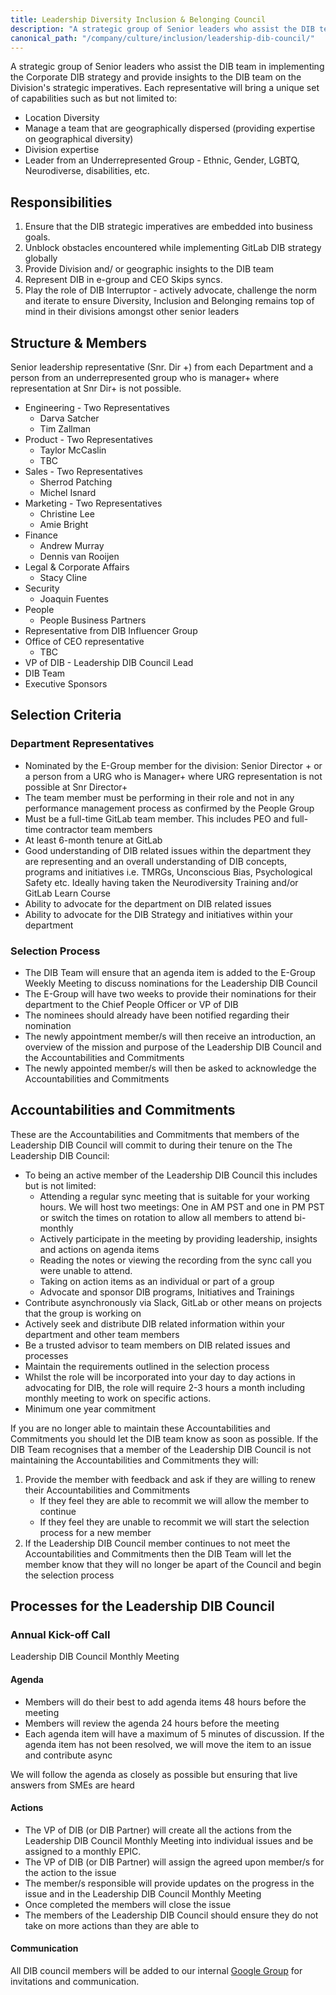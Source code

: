 ```yaml
---
title: Leadership Diversity Inclusion & Belonging Council
description: "A strategic group of Senior leaders who assist the DIB team to implement the strategy and align the strategy to the Division's strategic imperatives"
canonical_path: "/company/culture/inclusion/leadership-dib-council/"
---
```


A strategic group of Senior leaders who assist the DIB team in implementing the Corporate DIB strategy and provide insights to the DIB team on the Division's strategic imperatives.  Each representative will bring a unique set of capabilities such as but not limited to:

- Location Diversity
- Manage a team that are geographically dispersed (providing expertise on geographical diversity)
- Division expertise
- Leader from an Underrepresented Group - Ethnic, Gender, LGBTQ, Neurodiverse, disabilities, etc.

## Responsibilities

1. Ensure that the DIB strategic imperatives are embedded into business goals.
1. Unblock obstacles encountered while implementing GitLab DIB strategy globally
1. Provide Division and/ or geographic insights to the DIB team
1. Represent DIB in e-group and CEO Skips syncs.
1. Play the role of DIB Interruptor - actively advocate, challenge the norm and iterate to ensure Diversity, Inclusion and Belonging remains top of mind in their divisions amongst other senior leaders

## Structure & Members

Senior leadership representative (Snr. Dir +) from each Department and a person from an underrepresented group who is manager+ where representation at Snr Dir+ is not possible.

- Engineering - Two Representatives
  - Darva Satcher
  - Tim Zallman
- Product - Two Representatives
  - Taylor McCaslin
  - TBC
- Sales - Two Representatives
  - Sherrod Patching
  - Michel Isnard
- Marketing - Two Representatives
  - Christine Lee
  - Amie Bright
- Finance
  - Andrew Murray
  - Dennis van Rooijen
- Legal & Corporate Affairs
  - Stacy Cline
- Security
  - Joaquin Fuentes
- People
  - People Business Partners
- Representative from DIB Influencer Group
- Office of CEO representative
  - TBC
- VP of DIB - Leadership DIB Council Lead
- DIB Team
- Executive Sponsors

## Selection Criteria

### Department Representatives

- Nominated by the E-Group member for the division: Senior Director + or a person from a URG who is Manager+ where URG representation is not possible at Snr Director+
- The team member must be performing in their role and not in any performance management process as confirmed by the People Group
- Must be a full-time GitLab team member. This includes PEO and full-time contractor team members
- At least 6-month tenure at GitLab
- Good understanding of DIB related issues within the department they are representing and an overall understanding of DIB concepts, programs and initiatives i.e. TMRGs, Unconscious Bias, Psychological Safety etc. Ideally having taken the Neurodiversity Training and/or GitLab Learn Course
- Ability to advocate for the department on DIB related issues
- Ability to advocate for the DIB Strategy and initiatives within your department

### Selection Process

- The DIB Team will ensure that an agenda item is added to the E-Group Weekly Meeting to discuss nominations for the Leadership DIB Council
- The E-Group will have two weeks to provide their nominations for their department to the Chief People Officer or VP of DIB
- The nominees should already have been notified regarding their nomination
- The newly appointment member/s will then receive an introduction, an overview of the mission and purpose of the Leadership DIB Council and the Accountabilities and Commitments
- The newly appointed member/s will then be asked to acknowledge the Accountabilities and Commitments

## Accountabilities and Commitments

These are the Accountabilities and Commitments that members of the Leadership DIB Council will commit to during their tenure on the The Leadership DIB Council:

- To being an active member of the Leadership DIB Council this includes but is not limited:
  - Attending a regular sync meeting that is suitable for your working hours. We will host two meetings: One in AM PST and one in PM PST or switch the times on rotation to allow all members to attend bi-monthly
  - Actively participate in the meeting by providing leadership, insights and actions on agenda items
  - Reading the notes or viewing the recording from the sync call you were unable to attend.
  - Taking on action items as an individual or part of a group
  - Advocate and sponsor DIB programs, Initiatives and Trainings
- Contribute asynchronously via Slack, GitLab or other means on projects that the group is working on
- Actively seek and distribute DIB related information within your department and other team members
- Be a trusted advisor to team members on DIB related issues and processes
- Maintain the requirements outlined in the selection process
- Whilst the role will be incorporated into your day to day actions in advocating for DIB, the role will require 2-3 hours a month including monthly meeting to work on specific actions.
- Minimum one year commitment

If you are no longer able to maintain these Accountabilities and Commitments you should let the DIB team know as soon as possible. If the DIB Team recognises that a member of the Leadership DIB Council is not maintaining the Accountabilities and Commitments they will:

1. Provide the member with feedback and ask if they are willing to renew their Accountabilities and Commitments
    - If they feel they are able to recommit we will allow the member to continue
    - If they feel they are unable to recommit we will start the selection process for a new member
1. If the Leadership DIB Council member continues to not meet the Accountabilities and Commitments then the DIB Team will let the member know that they will no longer be apart of the Council and begin the selection process

## Processes for the Leadership DIB Council

### Annual Kick-off Call

Leadership DIB Council Monthly Meeting

#### Agenda

- Members will do their best to add agenda items 48 hours before the meeting
- Members will review the agenda 24 hours before the meeting
- Each agenda item will have a maximum of 5 minutes of discussion. If the agenda item has not been resolved, we will move the item to an issue and contribute async

We will follow the agenda as closely as possible but ensuring that live answers from SMEs are heard

#### Actions

- The VP of DIB (or DIB Partner) will create all the actions from the Leadership DIB Council Monthly Meeting into individual issues and be assigned to a monthly EPIC.
- The VP of DIB (or DIB Partner) will assign the agreed upon member/s for the action to the issue
- The member/s responsible will provide updates on the progress in the issue and in the Leadership DIB Council Monthly Meeting
- Once completed the members will close the issue
- The members of the Leadership DIB Council should ensure they do not take on more actions than they are able to

#### Communication

All DIB council members will be added to our internal [Google Group](https://groups.google.com/a/gitlab.com/g/dib-council) for invitations and communication.
